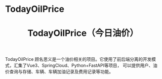 # TodayOilPrice
<div class="container">
  <header>
    <h1>TodayOilPrice（今日油价）</h1>
  </header>
  <section>
    <article>
      <p>TodayOilPrice 顾名思义是一个油价相关的项目。它使用了前后端分离的开发模式，汇集了Vue3、SpringCloud、Python+FastAPI等项目，
        可以提供用户、油价查询与存储、车辆、车辆加油记录及费用记录等功能。
      </p>
    </article>
  </section>
</div>
